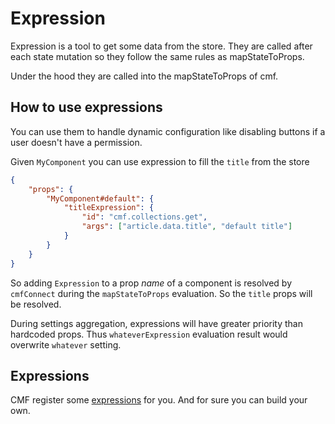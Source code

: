 # Expression

Expression is a tool to get some data from the store.
They are called after each state mutation so they follow the same rules as mapStateToProps.

Under the hood they are called into the mapStateToProps of cmf.

## How to use expressions

You can use them to handle dynamic configuration like disabling buttons if a user doesn't have a permission.

Given `MyComponent` you can use expression to fill the `title` from the store

```json
{
	"props": {
		"MyComponent#default": {
			"titleExpression": {
				"id": "cmf.collections.get",
				"args": ["article.data.title", "default title"]
			}
		}
	}
}
```

So adding `Expression` to a prop *name* of a component is resolved by `cmfConnect`
during the `mapStateToProps` evaluation. So the `title` props will be resolved.

During settings aggregation, expressions will have greater priority than hardcoded props. Thus `whateverExpression` evaluation result would overwrite `whatever` setting.

## Expressions

CMF register some [expressions](./expressions/index.md) for you. And for sure you can build your own.
